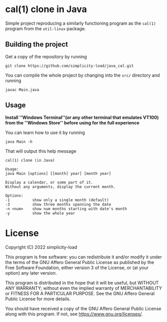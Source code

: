 # cal(1) clone in Java

Simple project reproducing a similarly functioning program as the `cal(1)` program from the `util-linux` package.

## Building the project

Get a copy of the repository by running

`git clone https://github.com/simplicity-load/java_cal.git`

You can compile the whole project by changing into the `src/` directory and running

`javac Main.java`

## Usage

**Install ''Windows Terminal''(or any other terminal that emulates VT100) from the ''Windows Store'' before using for the full experience**

You can learn how to use it by running

`java Main -h`

That will output this help message

```
cal(1) clone (in Java)

Usage:
java Main [options] [[month] year] [month year]

Display a calendar, or some part of it.
Without any arguments, display the current month.

Options:
-1          show only a single month (default)
-3          show three months spanning the date
-n <num>    show num months starting with date's month
-y          show the whole year
```

# License

Copyright (C) 2022 simplicity-load

This program is free software: you can redistribute it and/or modify it under the terms of the GNU Affero General Public License as published by the Free Software Foundation, either version 3 of the License, or (at your option) any later version.

This program is distributed in the hope that it will be useful, but WITHOUT ANY WARRANTY; without even the implied warranty of MERCHANTABILITY or FITNESS FOR A PARTICULAR PURPOSE. See the GNU Affero General Public License for more details.

You should have received a copy of the GNU Affero General Public License along with this program. If not, see https://www.gnu.org/licenses/.
